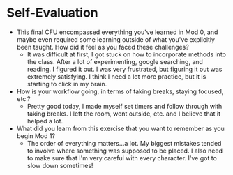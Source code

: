 # Self-Evaluation

- This final CFU encompassed everything you've learned in Mod 0, and maybe even required some learning outside of what you've explicitly been taught. How did it feel as you faced these challenges?
    - It was difficult at first, I got stuck on how to incorporate methods into the class. After a lot of experimenting, google searching, and reading. I figured it out. I was very frustrated, but figuring it out was extremely satisfying. I think I need a lot more practice, but it is starting to click in my brain. 
- How is your workflow going, in terms of taking breaks, staying focused, etc.?
    - Pretty good today, I made myself set timers and follow through with taking breaks. I left the room, went outside, etc. and I believe that it helped a lot. 
- What did you learn from this exercise that you want to remember as you begin Mod 1?
    - The order of everything matters...a lot. My biggest mistakes tended to involve where something was supposed to be placed. I also need to make sure that I'm very careful with every character. I've got to slow down sometimes!